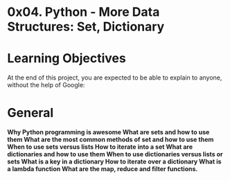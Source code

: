 # 0x04. Python - More Data Structures: Set, Dictionary
# Learning Objectives
At the end of this project, you are expected to be able to explain to anyone, without the help of Google:

# General
**Why Python programming is awesome
What are sets and how to use them
What are the most common methods of set and how to use them
When to use sets versus lists
How to iterate into a set
What are dictionaries and how to use them
When to use dictionaries versus lists or sets
What is a key in a dictionary
How to iterate over a dictionary
What is a lambda function
What are the map, reduce and filter functions.**


